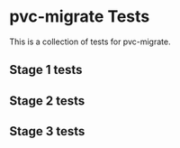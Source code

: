 # pvc-migrate Tests

This is a collection of tests for pvc-migrate.

## Stage 1 tests


## Stage 2 tests


## Stage 3 tests

